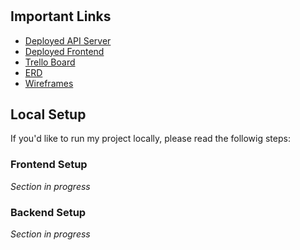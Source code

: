 # 



## Important Links

- [Deployed API Server]()
- [Deployed Frontend]()
- [Trello Board]()
- [ERD]()
- [Wireframes]()

## Local Setup

If you'd like to run my project locally, please read the followig steps:

### Frontend Setup

_Section in progress_

### Backend Setup

_Section in progress_